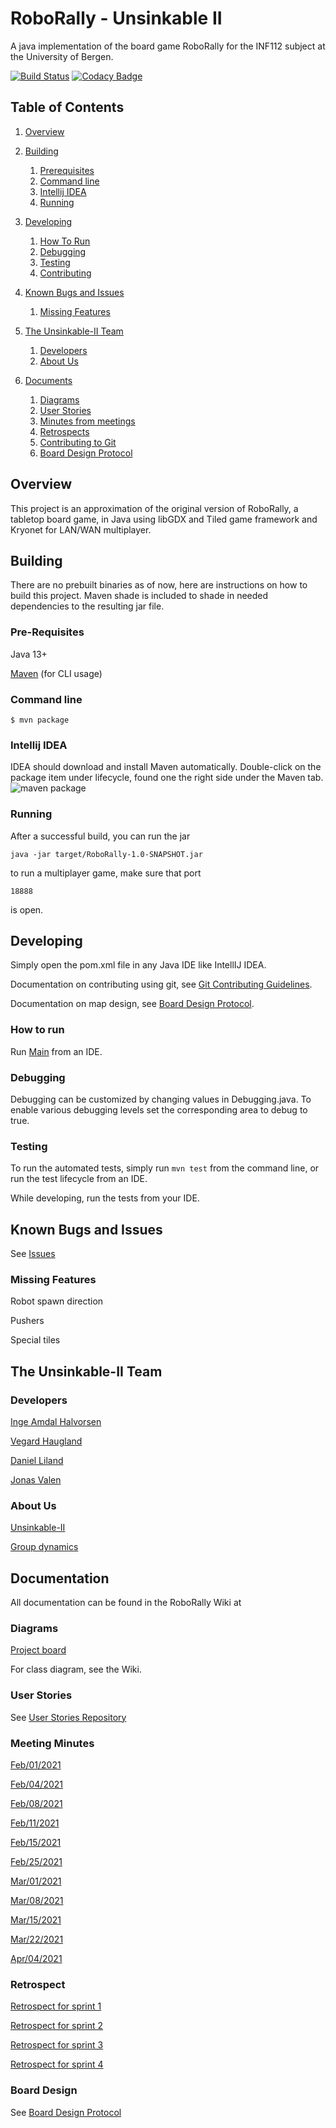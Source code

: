 # RoboRally - Unsinkable II
A java implementation of the board game RoboRally for the INF112 subject at the
University of Bergen.

[![Build Status](https://travis-ci.com/inf112-v21/Unsinkable-II.svg?branch=Development)](https://travis-ci.com/inf112-v21/Unsinkable-II)
[![Codacy Badge](https://app.codacy.com/project/badge/Grade/ea05dfd3af3c4795b820313d62efec9f)](https://www.codacy.com/gh/inf112-v21/Unsinkable-II/dashboard?utm_source=github.com&amp;utm_medium=referral&amp;utm_content=inf112-v21/Unsinkable-II&amp;utm_campaign=Badge_Grade)

## Table of Contents

1.  [Overview](#overview)

2.  [Building](#building)
    1.  [Prerequisites](#pre-requisites)
    2.  [Command line](#command-line)
    3.  [Intellij IDEA](#intellij-idea)
    4.  [Running](#running)

3.  [Developing](#developing)
    1.  [How To Run](#how-to-run)
    2.  [Debugging](#debugging)
    3.  [Testing](#testing)
    4.  [Contributing](#contributing)

4.  [Known Bugs and Issues](#known-bugs-and-issues)
    1.  [Missing Features](#missing-features)

5.  [The Unsinkable-II Team](#the-unsinkable-ii-team)
    1.  [Developers](#developers)
    2.  [About Us](#about-us)

6.  [Documents](#documents)
    1.  [Diagrams](#diagrams)
    2.  [User Stories](#user-stories)
    3.  [Minutes from meetings](#meeting-minutes)
    4.  [Retrospects](#retrospect)
    5.  [Contributing to Git](#git)
    6.  [Board Design Protocol](#board-design)

## Overview
This project is an approximation of the original version of RoboRally, a tabletop board game,
in Java using libGDX and Tiled game framework and Kryonet for LAN/WAN multiplayer.

## Building
There are no prebuilt binaries as of now, here are instructions on how to build this project.
Maven shade is included to shade in needed dependencies to the resulting jar file.

### Pre-Requisites
Java 13+
  
[Maven](https://maven.apache.org/) (for CLI usage)

### Command line
```shell
$ mvn package
```

### Intellij IDEA
IDEA should download and install Maven automatically.
Double-click on the package item under lifecycle, found
one the right side under the Maven tab.  
![maven package](https://user-images.githubusercontent.com/3050747/109568552-5d858e80-7ae7-11eb-97d3-b623bf9b669a.png)

### Running
After a successful build, you can run the jar
```shell
java -jar target/RoboRally-1.0-SNAPSHOT.jar
```
to run a multiplayer game, make sure that port 
```shell
18888
```
is open.

## Developing
Simply open the pom.xml file in any Java IDE like IntellIJ IDEA. 

Documentation on contributing using git, see [Git Contributing Guidelines](documentation/GitContributibuting.md).

Documentation on map design, see [Board Design Protocol](documentation/BoardDesign.md).

### How to run
Run [Main](src/main/java/roborally/Main.java) from an IDE.

### Debugging
Debugging can be customized by changing values in Debugging.java.
To enable various debugging levels set the corresponding area to debug to true.

### Testing
To run the automated tests, simply run `mvn test` from the command line, or run the test lifecycle from an IDE.   

While developing, run the tests from your IDE.

## Known Bugs and Issues
See [Issues](https://github.com/inf112-v21/Unsinkable-II/issues)

### Missing Features

Robot spawn direction

Pushers

Special tiles

## The Unsinkable-II Team

### Developers
[Inge Amdal Halvorsen](https://github.com/Snowsock)

[Vegard Haugland](https://github.com/hauglandvegard)

[Daniel Liland](https://github.com/ende124)

[Jonas Valen](https://github.com/jonazbot)

### About Us
[Unsinkable-II](https://github.com/inf112-v21/Unsinkable-II/wiki/Developer-Team)

[Group dynamics](https://github.com/inf112-v21/Unsinkable-II/wiki/Group-dynamic)

## Documentation
All documentation can be found in the RoboRally Wiki at 

### Diagrams

[Project board](https://github.com/inf112-v21/Unsinkable-II/issues)

For class diagram, see the Wiki.

### User Stories
See [User Stories Repository](https://github.com/inf112-v21/Unsinkable-II/projects)

### Meeting Minutes
[Feb/01/2021](https://github.com/inf112-v21/Unsinkable-II/wiki/02.01.21)

[Feb/04/2021](https://github.com/inf112-v21/Unsinkable-II/wiki/02.04.21)

[Feb/08/2021](https://github.com/inf112-v21/Unsinkable-II/wiki/02.08.21)

[Feb/11/2021](https://github.com/inf112-v21/Unsinkable-II/wiki/02.11.21)

[Feb/15/2021](https://github.com/inf112-v21/Unsinkable-II/wiki/02.15.21)

[Feb/25/2021](https://github.com/inf112-v21/Unsinkable-II/wiki/02.25.21)

[Mar/01/2021](https://github.com/inf112-v21/Unsinkable-II/wiki/03.01.21)

[Mar/08/2021](https://github.com/inf112-v21/Unsinkable-II/wiki/03.08.21)

[Mar/15/2021](https://github.com/inf112-v21/Unsinkable-II/wiki/03.15.21)

[Mar/22/2021](https://github.com/inf112-v21/Unsinkable-II/wiki/03.22.21)

[Apr/04/2021](https://github.com/inf112-v21/Unsinkable-II/wiki/04.12.21)

### Retrospect
[Retrospect for sprint 1](https://github.com/inf112-v21/Unsinkable-II/wiki/Retrospekt-Sprint-1)

[Retrospect for sprint 2](https://github.com/inf112-v21/Unsinkable-II/wiki/Retrospect-Sprint-2)

[Retrospect for sprint 3](https://github.com/inf112-v21/Unsinkable-II/wiki/Retrospect-Sprint-3)

[Retrospect for sprint 4](https://github.com/inf112-v21/Unsinkable-II/wiki/Retrospekt-Sprint-4)

### Board Design
See [Board Design Protocol](https://github.com/inf112-v21/Unsinkable-II/wiki/Level-design)